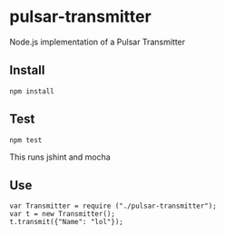 pulsar-transmitter
==================

Node.js implementation of a Pulsar Transmitter

## Install

    npm install

## Test

    npm test

This runs jshint and mocha

## Use

    var Transmitter = require ("./pulsar-transmitter");
    var t = new Transmitter();
    t.transmit({"Name": "lol"});

